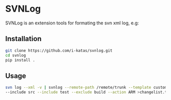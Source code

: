 # SVNLog

SVNLog is an extension tools for formating the svn xml log, e.g:


## Installation

```bash
git clone https://github.com/i-katas/svnlog.git
cd svnlog
pip install .
```


## Usage

```bash
svn log --xml -v | svnlog --remote-path /remote/trunk --template custom_template.txt \
--include src --include test --exclude build --action ARM >changelist.txt
```

